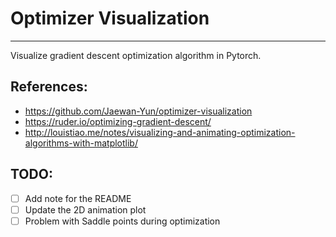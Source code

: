 # Optimizer Visualization

-----

Visualize gradient descent optimization algorithm in Pytorch.




## References:
* https://github.com/Jaewan-Yun/optimizer-visualization
* https://ruder.io/optimizing-gradient-descent/
* http://louistiao.me/notes/visualizing-and-animating-optimization-algorithms-with-matplotlib/

## TODO:
- [ ] Add note for the README
- [ ] Update the 2D animation plot
- [ ] Problem with Saddle points during optimization 